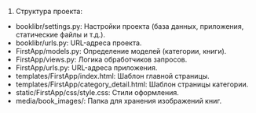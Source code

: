 1. Структура проекта:

* booklibr/settings.py: Настройки проекта (база данных, приложения, статические файлы и т.д.).
* booklibr/urls.py: URL-адреса проекта.
* FirstApp/models.py: Определение моделей (категории, книги).
* FirstApp/views.py: Логика обработчиков запросов.
* FirstApp/urls.py: URL-адреса приложения.
* templates/FirstApp/index.html: Шаблон главной страницы.
* templates/FirstApp/category_detail.html: Шаблон страницы категории.
* static/FirstApp/css/style.css: Стили оформления.
* media/book_images/: Папка для хранения изображений книг.


